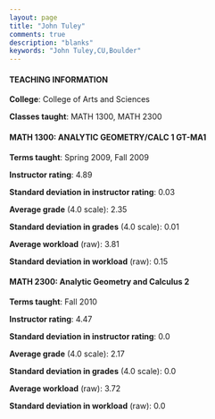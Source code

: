 ```yaml
---
layout: page
title: "John Tuley" 
comments: true
description: "blanks"
keywords: "John Tuley,CU,Boulder"
---
```

<head>
<script src="https://ajax.googleapis.com/ajax/libs/jquery/2.1.3/jquery.min.js"></script>
<script src="https://dl.dropboxusercontent.com/s/pc42nxpaw1ea4o9/highcharts.js?dl=0"></script>
<!-- <script src="../assets/js/highcharts.js"></script> -->
<style type="text/css">@font-face {
	font-family: "Bebas Neue";
	src: url(https://www.filehosting.org/file/details/544349/BebasNeue Regular.otf) format("opentype");
	}
	h1.Bebas { 
		font-family: "Bebas Neue", Verdana, Tahoma;
	}
</style>
</head>
	   
#### TEACHING INFORMATION

**College**: College of Arts and Sciences

**Classes taught**: MATH 1300, MATH 2300

#### MATH 1300: ANALYTIC GEOMETRY/CALC 1 GT-MA1

**Terms taught**: Spring 2009, Fall 2009

**Instructor rating**: 4.89

**Standard deviation in instructor rating**: 0.03

**Average grade** (4.0 scale): 2.35

**Standard deviation in grades** (4.0 scale): 0.01

**Average workload** (raw): 3.81

**Standard deviation in workload** (raw): 0.15

#### MATH 2300: Analytic Geometry and Calculus 2

**Terms taught**: Fall 2010

**Instructor rating**: 4.47

**Standard deviation in instructor rating**: 0.0

**Average grade** (4.0 scale): 2.17

**Standard deviation in grades** (4.0 scale): 0.0

**Average workload** (raw): 3.72

**Standard deviation in workload** (raw): 0.0

